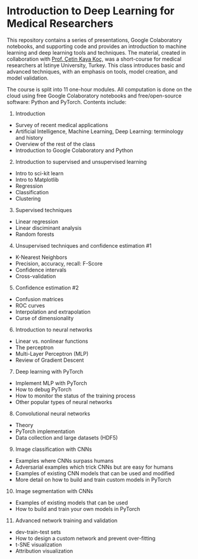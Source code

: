 # Introduction to Deep Learning for Medical Researchers
This repository contains a series of presentations, Google Colaboratory notebooks, and supporting code and provides an introduction to machine learning and deep learning tools and techniques. The material, created in collaboration with <a href="http://cetinkoc.net/">Prof. Çetin Kaya Koç</a>, was a short-course for medical researchers at İstinye University, Turkey. This class introduces basic and advanced techniques, with an emphasis on tools, model creation, and model validation.

The course is split into 11 one-hour modules. All computation is done on the cloud using free Google Colaboratory notebooks and free/open-source software: Python and PyTorch. Contents include:
1. Introduction
* Survey of recent medical applications  
* Artificial Intelligence, Machine Learning, Deep Learning: terminology and history
* Overview of the rest of the class
* Introduction to Google Colaboratory and Python

2. Introduction to supervised and unsupervised learning
* Intro to sci-kit learn
* Intro to Matplotlib
* Regression
* Classification
* Clustering

3. Supervised techniques
* Linear regression
* Linear disciminant analysis
* Random forests

4. Unsupervised techniques and confidence estimation #1
* K-Nearest Neighbors
* Precision, accuracy, recall: F-Score
* Confidence intervals
* Cross-validation

5. Confidence estimation #2
* Confusion matrices
* ROC curves
* Interpolation and extrapolation
* Curse of dimensionality 

6. Introduction to neural networks
* Linear vs. nonlinear functions
* The perceptron
* Multi-Layer Perceptron (MLP)
* Review of Gradient Descent

7. Deep learning with PyTorch
* Implement MLP with PyTorch
* How to debug PyTorch
* How to monitor the status of the training process
* Other popular types of neural networks

8. Convolutional neural networks
* Theory
* PyTorch implementation
* Data collection and large datasets (HDF5)

9. Image classification with CNNs
* Examples where CNNs surpass humans
* Adversarial examples which trick CNNs but are easy for humans
* Examples of existing CNN models that can be used and modified
* More detail on how to build and train custom models in PyTorch

10. Image segmentation with CNNs
* Examples of existing models that can be used
* How to build and train your own models in PyTorch

11. Advanced network training and validation
* dev-train-test sets
* How to design a custom network and prevent over-fitting
* t-SNE visualization
* Attribution visualization
